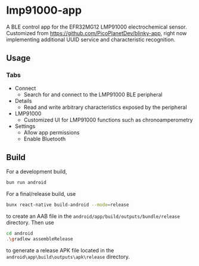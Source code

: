 # lmp91000-app

A BLE control app for the EFR32MG12 LMP91000 electrochemical sensor.
Customized from <https://github.com/PicoPlanetDev/blinky-app>, right now implementing additional UUID service and characteristic recognition.

## Usage

### Tabs

- Connect
  - Search for and connect to the LMP91000 BLE peripheral
- Details
  - Read and write arbitrary characteristics exposed by the peripheral
- LMP91000
  - Customized UI for LMP91000 functions such as chronoamperometry
- Settings
  - Allow app permissions
  - Enable Bluetooth

## Build

For a development build,

```bash
bun run android
```

For a final/release build, use

```bash
bunx react-native build-android --mode=release
```

to create an AAB file in the `android/app/build/outputs/bundle/release` directory.
Then use

```bash
cd android
.\gradlew assembleRelease
```

to generate a release APK file located in the `android\app\build\outputs\apk\release` directory.